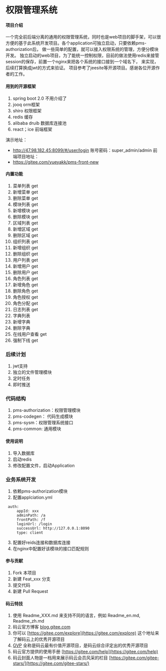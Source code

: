 # 权限管理系统

#### 项目介绍

  一个完全前后端分离的通用的权限管理系统，同时也是web项目的脚手架，可以很方便的基于此系统开发项目。各个application可独立启动，只要依赖pms-authorization后，
  做一些简单的配置，就可以接入权限系统的管理，方便分模块开发。
        独立启动的web项目，为了能统一控制权限，目前的做法使用redis来接管session的保存，前置一个nginx来把各个系统的接口接到一个域名下，
      来实现，后续打算换成jwt的方式来验证。
      项目参考了jeesite等开源项目。感谢各位开源作者的工作。

#### 用到的开源框架
 1. spring boot 2.0 不用介绍了  
 2. jooq orm框架  
 3. shiro 权限框架  
 4. redis 缓存  
 5. alibaba druib 数据库连接池  
 6. react；ice  前端框架

演示地址：
 - http://47.98.182.45:8099/#/user/login
 账号密码：super_admin/admin
前端项目地址：  
 - https://gitee.com/yueyakk/pms-front-new
#### 内置功能
 1. 菜单列表 get  
 2. 新增菜单 get  
 3. 删除菜单 get  
 4. 模块列表 get
 5. 新增模块 get
 6. 删除模块 get
 10. 区域列表 get
 11. 新增区域 get
 12. 删除区域 get
 18. 组织列表 get
 19. 新增组织 get
 20. 删除组织 get
 7. 用户列表 get
 8. 新增用户 get
 9. 删除用户 get
 13. 角色列表 get
 14. 新增角色 get
 15. 删除角色 get
 16. 角色授权 get
 17. 角色分配 get
 25. 日志列表 get
 22. 字典列表
 23. 新增字典
 24. 删除字典
 26. 在线用户查看 get
 27. 强制下线 get
 
### 后续计划
 1. jwt支持
 2. 独立的文件管理模块
 3. 定时任务
 4. 即时推送
  
 ### 代码结构
1.  pms-authorization：权限管理模块
2.  pms-codegen： 代码生成模块
3.  pms-sysm：权限管理系统接口
4.  pms-common: 通用模块


#### 使用说明

1. 导入数据库
2. 启动redis
3. 修改配置文件，启动Application

### 业务系统开发
1. 依赖pms-authorization模块
2. 配置applciation.yml
```
 auth:
     appId: xxx
     adminPath: /a
     frontPath: /f
     loginUrl: /login
     successUrl: http://127.0.0.1:8090
     type: client
```
3. 配置好reids连接和数据库连接
4. 在nginx中配置好该模块的接口匹配规则

#### 参与贡献

1. Fork 本项目
2. 新建 Feat_xxx 分支
3. 提交代码
4. 新建 Pull Request


#### 码云特技

1. 使用 Readme\_XXX.md 来支持不同的语言，例如 Readme\_en.md, Readme\_zh.md
2. 码云官方博客 [blog.gitee.com](https://blog.gitee.com)
3. 你可以 [https://gitee.com/explore](https://gitee.com/explore) 这个地址来了解码云上的优秀开源项目
4. [GVP](https://gitee.com/gvp) 全称是码云最有价值开源项目，是码云综合评定出的优秀开源项目
5. 码云官方提供的使用手册 [https://gitee.com/help](https://gitee.com/help)
6. 码云封面人物是一档用来展示码云会员风采的栏目 [https://gitee.com/gitee-stars/](https://gitee.com/gitee-stars/)